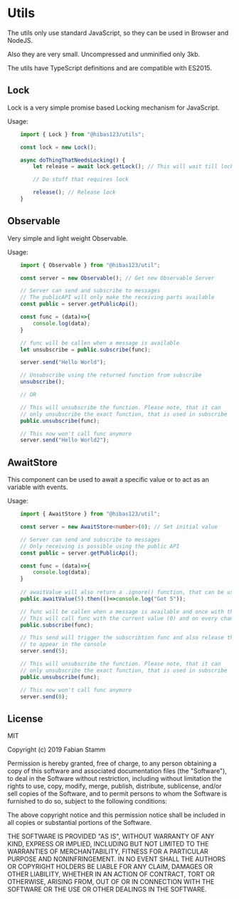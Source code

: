 # Utils

The utils only use standard JavaScript, so they can be used in Browser and NodeJS.

Also they are very small. Uncompressed and unminified only 3kb.

The utils have TypeScript definitions and are compatible with ES2015. 

## Lock

Lock is a very simple promise based Locking mechanism for JavaScript.

Usage:
``` typescript
    import { Lock } from "@hibas123/utils";

    const lock = new Lock();

    async doThingThatNeedsLocking() {
        let release = await lock.getLock(); // This will wait till lock from others is released

        // Do stuff that requires lock

        release(); // Release lock
    }
```

## Observable

Very simple and light weight Observable.

Usage:
``` typescript
    import { Observable } from "@hibas123/util";

    const server = new Observable(); // Get new Observable Server

    // Server can send and subscribe to messages
    // The publicAPI will only make the receiving parts available
    const public = server.getPublicApi();

    const func = (data)=>{
        console.log(data);
    }

    // func will be callen when a message is available
    let unsubscribe = public.subscribe(func);

    server.send("Hello World");

    // Unsubscribe using the returned function from subscribe
    unsubscribe();

    // OR

    // This will unsubscribe the function. Please note, that it can
    // only unsubscribe the exact function, that is used in subscribe
    public.unsubscribe(func);

    // This now won't call func anymore
    server.send("Hello World2");
```

## AwaitStore

This component can be used to await a specific value or to act as an variable with events.

Usage:
``` typescript
    import { AwaitStore } from "@hibas123/util";

    const server = new AwaitStore<number>(0); // Set initial value

    // Server can send and subscribe to messages
    // Only receiving is possible using the public API
    const public = server.getPublicApi();

    const func = (data)=>{
        console.log(data);
    }
    
    // awaitValue will also return a .ignore() function, that can be used to abort the promise completely
    public.awaitValue(5).then(()=>console.log("Got 5"));

    // func will be callen when a message is available and once with the current value
    // This will call func with the current value (0) and on every change after.
    public.subscribe(func);

    // This send will trigger the subscribtion func and also release the awaitValue causing "Got 5"
    // to appear in the console
    server.send(5);

    // This will unsubscribe the function. Please note, that it can
    // only unsubscribe the exact function, that is used in subscribe
    public.unsubscribe(func);

    // This now won't call func anymore
    server.send(8);
```


## License

MIT

Copyright (c) 2019 Fabian Stamm

Permission is hereby granted, free of charge, to any person obtaining a copy of this software and associated documentation files (the "Software"), to deal in the Software without restriction, including without limitation the rights to use, copy, modify, merge, publish, distribute, sublicense, and/or sell copies of the Software, and to permit persons to whom the Software is furnished to do so, subject to the following conditions:

The above copyright notice and this permission notice shall be included in all copies or substantial portions of the Software.

THE SOFTWARE IS PROVIDED "AS IS", WITHOUT WARRANTY OF ANY KIND, EXPRESS OR IMPLIED, INCLUDING BUT NOT LIMITED TO THE WARRANTIES OF MERCHANTABILITY, FITNESS FOR A PARTICULAR PURPOSE AND NONINFRINGEMENT. IN NO EVENT SHALL THE AUTHORS OR COPYRIGHT HOLDERS BE LIABLE FOR ANY CLAIM, DAMAGES OR OTHER LIABILITY, WHETHER IN AN ACTION OF CONTRACT, TORT OR OTHERWISE, ARISING FROM, OUT OF OR IN CONNECTION WITH THE SOFTWARE OR THE USE OR OTHER DEALINGS IN THE SOFTWARE.